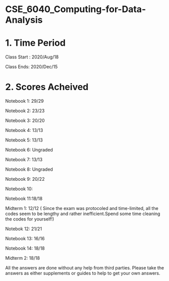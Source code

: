 # <Course Title> CSE_6040_Computing-for-Data-Analysis

# 1. Time Period
Class Start : 2020/Aug/18 

Class Ends: 2020/Dec/15

# 2. Scores Acheived 

Notebook 1: 29/29

Notebook 2: 23/23

Notebook 3: 20/20

Notebook 4: 13/13

Notebook 5: 13/13

Notebook 6: Ungraded

Notebook 7: 13/13

Notebook 8: Ungraded

Notebook 9: 20/22

Notebook 10:

Notebook 11:18/18

Midterm 1: 12/12 ( Since the exam was protocoled and time-limited, all the codes seem to be lengthy and rather inefficient.Spend some time cleaning the codes for yourself!)

Notebok 12: 21/21

Notebook 13: 16/16

Notebook 14: 18/18

Midterm 2: 18/18


All the answers are done  without any help from third parties. Please take the answers as either supplements or guides to help to get your own answers. 

